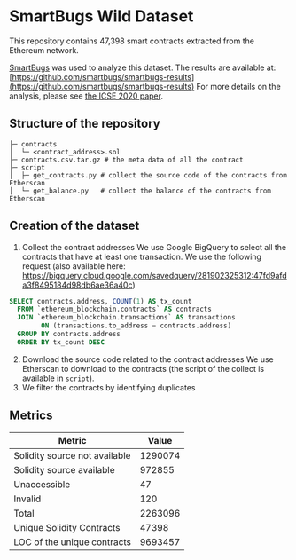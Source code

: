 # SmartBugs Wild Dataset

This repository contains 47,398 smart contracts extracted from the Ethereum network.

[SmartBugs](https://github.com/smartbugs/smartbugs) was used to analyze this
dataset. The results are available at: [https://github.com/smartbugs/smartbugs-results](https://github.com/smartbugs/smartbugs-results)
For more details on the analysis, please see [the ICSE 2020 paper](https://arxiv.org/abs/1910.10601).

## Structure of the repository

```
├─ contracts
│  └─ <contract_address>.sol
├─ contracts.csv.tar.gz # the meta data of all the contract
├─ script
│  ├─ get_contracts.py # collect the source code of the contracts from Etherscan
│  └─ get_balance.py   # collect the balance of the contracts from Etherscan
```

## Creation of the dataset

1. Collect the contract addresses
We use Google BigQuery to select all the contracts that have at least one transaction.
We use the following request (also available here: https://bigquery.cloud.google.com/savedquery/281902325312:47fd9afda3f8495184d98db6ae36a40c)
```sql
SELECT contracts.address, COUNT(1) AS tx_count
  FROM `ethereum_blockchain.contracts` AS contracts
  JOIN `ethereum_blockchain.transactions` AS transactions 
        ON (transactions.to_address = contracts.address)
  GROUP BY contracts.address
  ORDER BY tx_count DESC
```
2. Download the source code related to the contract addresses 
We use Etherscan to download to the contracts (the script of the collect is available in `script`).
3. We filter the contracts by identifying duplicates

## Metrics

| Metric                        | Value   |
| ----------------------------- | ------- |
| Solidity source not available | 1290074 |
| Solidity source available     | 972855  |
| Unaccessible                  | 47      |
| Invalid                       | 120     |
| Total                         | 2263096 |
| Unique Solidity Contracts     | 47398   |
| LOC of the unique contracts   | 9693457 |
